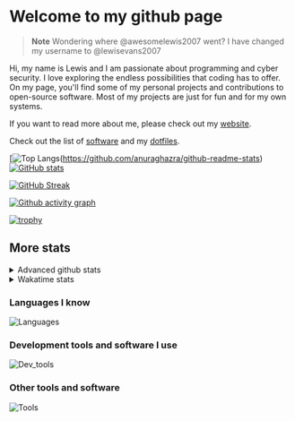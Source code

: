 # Welcome to my github page

> **Note**
> Wondering where @awesomelewis2007 went? I have changed my username to @lewisevans2007

Hi, my name is Lewis and I am passionate about programming and cyber security. I love exploring the endless possibilities that coding has to offer. On my page, you'll find some of my personal projects and contributions to open-source software. Most of my projects are just for fun and for my own systems.

If you want to read more about me, please check out my [website](https://lewisevans2007.github.io/).

Check out the list of [software](https://github.com/lewisevans2007/lewisevans2007/blob/master/software.md) and my [dotfiles](https://github.com/lewisevans2007/dotfiles).

[![Top Langs](https://github-readme-stats.vercel.app/api/top-langs/?username=lewisevans2007&hide=html,css,jupyter%20notebook&langs_count=10&layout=donut&theme=transparent&exclude_repo=GPT-code-repository,Obsidian_vault,Apple-PowerManagement,Apple-Security,CMake,qemu,swift,tcpdump,xnu)(https://github.com/anuraghazra/github-readme-stats) 
[![GitHub stats](https://github-readme-stats.vercel.app/api?username=lewisevans2007&show_icons=true&theme=transparent)](https://github.com/anuraghazra/github-readme-stats)

[![GitHub Streak](https://streak-stats.demolab.com?user=lewisevans2007&theme=transparent)](https://git.io/streak-stats)

[![Github activity graph](https://github-readme-activity-graph.vercel.app/graph?username=lewisevans2007&theme=github-compact&area=true)](https://github.com/ashutosh00710/github-readme-activity-graph)

[![trophy](https://github-profile-trophy.vercel.app/?username=lewisevans2007&theme=darkhub)](https://github.com/ryo-ma/github-profile-trophy)

## More stats
<details close>
<summary>Advanced github stats</summary>
<br>
  
![Metrics](https://raw.githubusercontent.com/lewisevans2007/lewisevans2007/master/github-metrics.svg)
  
</details>

<details close>
<summary>Wakatime stats</summary>
<br>

<!--START_SECTION:waka-->

```txt
C++                3 hrs 53 mins   ██████▓░░░░░░░░░░░░░░░░░░   27.13 %
C                  2 hrs 23 mins   ████▒░░░░░░░░░░░░░░░░░░░░   16.68 %
Bash               1 hr 24 mins    ██▒░░░░░░░░░░░░░░░░░░░░░░   09.78 %
Markdown           1 hr 17 mins    ██▒░░░░░░░░░░░░░░░░░░░░░░   09.02 %
Makefile           58 mins         █▓░░░░░░░░░░░░░░░░░░░░░░░   06.85 %
Rust               47 mins         █▒░░░░░░░░░░░░░░░░░░░░░░░   05.52 %
Other              45 mins         █▒░░░░░░░░░░░░░░░░░░░░░░░   05.28 %
Docker             37 mins         █░░░░░░░░░░░░░░░░░░░░░░░░   04.34 %
Python             30 mins         █░░░░░░░░░░░░░░░░░░░░░░░░   03.55 %
CMake              28 mins         ▓░░░░░░░░░░░░░░░░░░░░░░░░   03.32 %
Assembly           13 mins         ▒░░░░░░░░░░░░░░░░░░░░░░░░   01.58 %
Git Config         12 mins         ▒░░░░░░░░░░░░░░░░░░░░░░░░   01.46 %
HTML               10 mins         ▒░░░░░░░░░░░░░░░░░░░░░░░░   01.22 %
fish               7 mins          ▒░░░░░░░░░░░░░░░░░░░░░░░░   00.90 %
Objective-C        7 mins          ▒░░░░░░░░░░░░░░░░░░░░░░░░   00.85 %
```

<!--END_SECTION:waka-->
</details>

### Languages I know
![Languages](https://skillicons.dev/icons?i=python,cpp,cs,c,javascript,nodejs,dotnet,bash,css,html,rust)
### Development tools and software I use
![Dev_tools](https://skillicons.dev/icons?i=git,docker,github,googlecloud,vscode,visualstudio,raspberrypi,linux,powershell,replit)
### Other tools and software
![Tools](https://skillicons.dev/icons?i=blender,ps,pr,ai,xd,figma)
